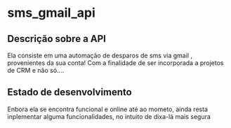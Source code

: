 ﻿# sms_gmail_api
## Descrição sobre a API
Ela consiste em uma automação de desparos de sms via gmail , provenientes da sua conta!
Com a finalidade de ser incorporada a projetos de CRM e não só....
## Estado de desenvolvimento
Enbora ela se encontra funcional e online até ao mometo, 
ainda resta inplementar alguma funcionalidades, no intuito de dixa-lá mais segura
##
